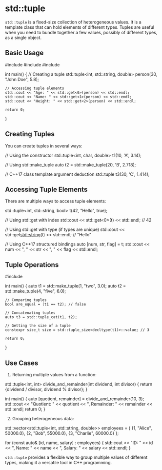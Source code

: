 
# std::tuple

`std::tuple` is a fixed-size collection of heterogeneous values. It is a template class that can hold elements of different types. Tuples are useful when you need to bundle together a few values, possibly of different types, as a single object.

## Basic Usage


#include <tuple>
#include <iostream>
#include <string>

int main() {
    // Creating a tuple
    std::tuple<int, std::string, double> person(30, "John Doe", 5.8);

    // Accessing tuple elements
    std::cout << "Age: " << std::get<0>(person) << std::endl;
    std::cout << "Name: " << std::get<1>(person) << std::endl;
    std::cout << "Height: " << std::get<2>(person) << std::endl;

    return 0;
}


## Creating Tuples

You can create tuples in several ways:


// Using the constructor
std::tuple<int, char, double> t1(10, 'A', 3.14);

// Using std::make_tuple
auto t2 = std::make_tuple(20, 'B', 2.718);

// C++17 class template argument deduction
std::tuple t3(30, 'C', 1.414);


## Accessing Tuple Elements

There are multiple ways to access tuple elements:


std::tuple<int, std::string, bool> t(42, "Hello", true);

// Using std::get with index
std::cout << std::get<0>(t) << std::endl; // 42

// Using std::get with type (if types are unique)
std::cout << std::get<std::string>(t) << std::endl; // "Hello"

// Using C++17 structured bindings
auto [num, str, flag] = t;
std::cout << num << ", " << str << ", " << flag << std::endl;


## Tuple Operations


#include <tuple>

int main() {
    auto t1 = std::make_tuple(1, "two", 3.0);
    auto t2 = std::make_tuple(4, "five", 6.0);

    // Comparing tuples
    bool are_equal = (t1 == t2); // false

    // Concatenating tuples
    auto t3 = std::tuple_cat(t1, t2);

    // Getting the size of a tuple
    constexpr size_t size = std::tuple_size<decltype(t1)>::value; // 3

    return 0;
}


## Use Cases

1. Returning multiple values from a function:


std::tuple<int, int> divide_and_remainder(int dividend, int divisor) {
    return {dividend / divisor, dividend % divisor};
}

int main() {
    auto [quotient, remainder] = divide_and_remainder(10, 3);
    std::cout << "Quotient: " << quotient << ", Remainder: " << remainder << std::endl;
    return 0;
}


2. Grouping heterogeneous data:


std::vector<std::tuple<int, std::string, double>> employees = {
    {1, "Alice", 50000.0},
    {2, "Bob", 55000.0},
    {3, "Charlie", 60000.0}
};

for (const auto& [id, name, salary] : employees) {
    std::cout << "ID: " << id << ", Name: " << name << ", Salary: " << salary << std::endl;
}


`std::tuple` provides a flexible way to group multiple values of different types, making it a versatile tool in C++ programming.
